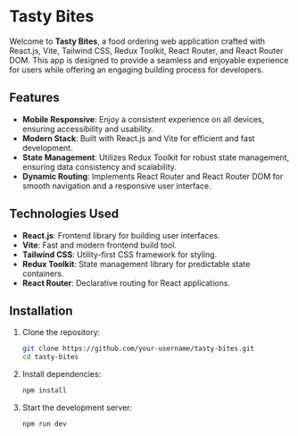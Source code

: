 # Tasty Bites

Welcome to **Tasty Bites**, a food ordering web application crafted with React.js, Vite, Tailwind CSS, Redux Toolkit, React Router, and React Router DOM. This app is designed to provide a seamless and enjoyable experience for users while offering an engaging building process for developers.

## Features

- **Mobile Responsive**: Enjoy a consistent experience on all devices, ensuring accessibility and usability.
- **Modern Stack**: Built with React.js and Vite for efficient and fast development.
- **State Management**: Utilizes Redux Toolkit for robust state management, ensuring data consistency and scalability.
- **Dynamic Routing**: Implements React Router and React Router DOM for smooth navigation and a responsive user interface.

## Technologies Used

- **React.js**: Frontend library for building user interfaces.
- **Vite**: Fast and modern frontend build tool.
- **Tailwind CSS**: Utility-first CSS framework for styling.
- **Redux Toolkit**: State management library for predictable state containers.
- **React Router**: Declarative routing for React applications.

## Installation

1. Clone the repository:

   ```bash
   git clone https://github.com/your-username/tasty-bites.git
   cd tasty-bites
   ```
2. Install dependencies:

   ```bash
   npm install
   ```
3. Start the development server:

   ```bash
   npm run dev
   ```
